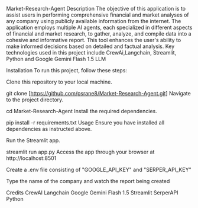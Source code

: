 Market-Research-Agent
Description
The objective of this application is to assist users in performing comprehensive financial and market analyses of any company using publicly available information from the internet. The application employs multiple AI agents, each specialized in different aspects of financial and market research, to gather, analyze, and compile data into a cohesive and informative report. This tool enhances the user's ability to make informed decisions based on detailed and factual analysis. Key technologies used in this project include CrewAi,Langchain, Streamlit, Python and Google Gemini Flash 1.5 LLM

Installation
To run this project, follow these steps:

Clone this repository to your local machine.

git clone [https://github.com/psrane8/Market-Research-Agent.git]
Navigate to the project directory.

cd Market-Research-Agent
Install the required dependencies.

pip install -r requirements.txt
Usage
Ensure you have installed all dependencies as instructed above.

Run the Streamlit app.

streamlit run app.py
Access the app through your browser at http://localhost:8501

Create a .env file consisting of "GOOGLE_API_KEY" and "SERPER_API_KEY"

Type the name of the company and watch the report being created

Credits
CrewAI
Langchain
Google Gemini Flash 1.5
Streamlit
SerperAPI
Python
